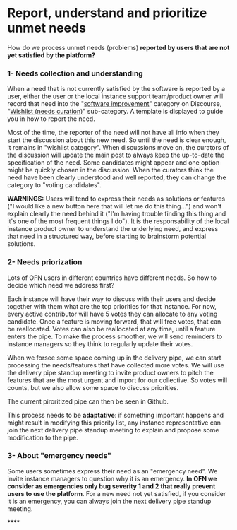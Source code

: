 # Report, understand and prioritize unmet needs

How do we process unmet needs \(problems\) **reported by users that are not yet satisfied by the platform?**

### **1- Needs collection and understanding**

When a need that is not currently satisfied by the software is reported by a user, either the user or the local instance support team/product owner will record that need into the "[software improvement](https://community.openfoodnetwork.org/c/software-impovement)" category on Discourse, "[Wishlist \(needs curation\)](https://community.openfoodnetwork.org/c/software-impovement/wishlist-curation)" sub-category. A template is displayed to guide you in how to report the need.

Most of the time, the reporter of the need will not have all info when they start the discussion about this new need. So until the need is clear enough, it remains in "wishlist category". When discussions move on, the curators of the discussion will update the main post to always keep the up-to-date the specification of the need. Some candidates might appear and one option might be quickly chosen in the discussion. When the curators think the need have been clearly understood and well reported, they can change the category to "voting candidates". 

**WARNINGS:** Users will tend to express their needs as solutions or features \("I would like a new button here that will let me do this thing..."\) and won't explain clearly the need behind it \("I'm having trouble finding this thing and it's one of the most frequent things I do"\). It is the responsability of the local instance product owner to understand the underlying need, and express that need in a structured way, before starting to brainstorm potential solutions.

### **2- Needs priorization**

Lots of OFN users in different countries have different needs. So how to decide which need we address first?

Each instance will have their way to discuss with their users and decide together with them what are the top priorities for that instance. For now, every active contributor will have 5 votes they can allocate to any voting candidate. Once a feature is moving forward, that will free votes, that can be reallocated. Votes can also be reallocated at any time, until a feature enters the pipe. To make the process smoother, we will send reminders to instance managers so they think to regularly update their votes.

When we forsee some space coming up in the delivery pipe, we can start processing the needs/features that have collected more votes. We will use the delivery pipe standup meeting to invite product owners to pitch the features that are the most urgent and import for our collective. So votes will counts, but we also allow some space to discuss priorities.

The current piroritized pipe can then be seen in Github.

This process needs to be **adaptative**: if something important happens and might result in modifying this priority list, any instance representative can join the next delivery pipe standup meeting to explain and propose some modification to the pipe.

### 3- About "emergency needs"

Some users sometimes express their need as an "emergency need". We invite instance managers to question why it is an emergency. **In OFN we consider as emergencies only bug severity 1 and 2 that really prevent users to use the platform**. For a new need not yet satisfied, if you consider it is an emergency, you can always join the next delivery pipe standup meeting.

\*\*\*\*

